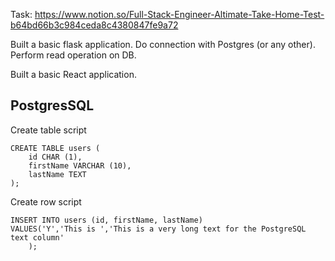 Task: https://www.notion.so/Full-Stack-Engineer-Altimate-Take-Home-Test-b64bd66b3c984ceda8c4380847fe9a72

Built a basic flask application.
Do connection with Postgres (or any other).
Perform read operation on DB.

Built a basic React application.

## PostgresSQL

Create table script

```
CREATE TABLE users (
	id CHAR (1),
	firstName VARCHAR (10),
	lastName TEXT
);
```

Create row script

```
INSERT INTO users (id, firstName, lastName)
VALUES('Y','This is ','This is a very long text for the PostgreSQL text column'
	);
```

#